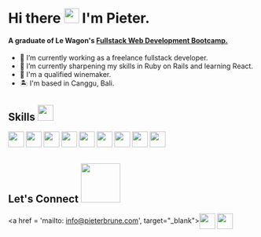 # Hi there <img src = "https://raw.githubusercontent.com/MartinHeinz/MartinHeinz/master/wave.gif" width = 30px> I'm Pieter.

#### A graduate of Le Wagon's <a href="https://www.lewagon.com/">Fullstack Web Development Bootcamp.</a>

- 🔭 I’m currently working as a freelance fullstack developer.
- 🌱 I’m currently sharpening my skills in Ruby on Rails and learning React.
- 🍷 I'm a qualified winemaker.
- 🏝️ I'm based in Canggu, Bali.



## Skills <img src = "https://media2.giphy.com/media/QssGEmpkyEOhBCb7e1/giphy.gif?cid=ecf05e47a0n3gi1bfqntqmob8g9aid1oyj2wr3ds3mg700bl&rid=giphy.gif" width = 32px> 
<img width ='32px' src ='https://raw.githubusercontent.com/rahulbanerjee26/githubAboutMeGenerator/main/icons/ruby.svg'> <img width ='32px' src ='https://raw.githubusercontent.com/rahulbanerjee26/githubAboutMeGenerator/main/icons/javascript.svg'> <img width ='32px' src ='https://raw.githubusercontent.com/rahulbanerjee26/githubAboutMeGenerator/main/icons/html.svg'> <img width ='32px' src ='https://raw.githubusercontent.com/rahulbanerjee26/githubAboutMeGenerator/main/icons/css.svg'> <img width ='32px' src ='https://raw.githubusercontent.com/rahulbanerjee26/githubAboutMeGenerator/main/icons/rails.svg'> <img width ='32px' src ='https://raw.githubusercontent.com/rahulbanerjee26/githubAboutMeGenerator/main/icons/postgresql.svg'> <img width ='32px' src ='https://raw.githubusercontent.com/rahulbanerjee26/githubAboutMeGenerator/main/icons/heroku.svg'> <img width ='32px' src ='https://raw.githubusercontent.com/rahulbanerjee26/githubAboutMeGenerator/main/icons/figma.svg'> <img width ='32px' src ='https://raw.githubusercontent.com/rahulbanerjee26/githubAboutMeGenerator/main/icons/bootstrap.svg'>

## Let's Connect <img src='https://raw.githubusercontent.com/ShahriarShafin/ShahriarShafin/main/Assets/handshake.gif' width="80px"> 

<a href = 'mailto: info@pieterbrune.com', target="_blank"><img width = '32px' align= 'center' src="https://gist.githubusercontent.com/yusitnikov/0f6a4b471c31a64da1dca35aa35b7e87/raw/7a28a9e2b5591354099ea29639a599d0174bc795/envelope.svg"/></a> <a href = 'https://www.linkedin.com/in/pietbrune/'> <img width = '32px' align= 'center' src="https://raw.githubusercontent.com/rahulbanerjee26/githubAboutMeGenerator/main/icons/linked-in-alt.svg"/></a> 


<!--
**PieterBrune/PieterBrune** is a ✨ _special_ ✨ repository because its `README.md` (this file) appears on your GitHub profile.

Here are some ideas to get you started:

- 🔭 I’m currently working on ...
- 🌱 I’m currently learning ...
- 👯 I’m looking to collaborate on ...
- 🤔 I’m looking for help with ...
- 💬 Ask me about ...
- 📫 How to reach me: ...
- 😄 Pronouns: ...
- ⚡ Fun fact: ...
-->
